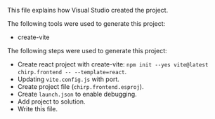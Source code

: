 This file explains how Visual Studio created the project.

The following tools were used to generate this project:
- create-vite

The following steps were used to generate this project:
- Create react project with create-vite: `npm init --yes vite@latest chirp.frontend -- --template=react`.
- Updating `vite.config.js` with port.
- Create project file (`chirp.frontend.esproj`).
- Create `launch.json` to enable debugging.
- Add project to solution.
- Write this file.
